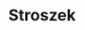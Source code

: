 ---
title: "Stroszek"
year: 1977
rating: 3
stars: "★★★"
rewatched: false
permalink: "stroszek"
watched_on: 2023-09-11
---